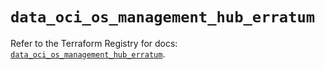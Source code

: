 # `data_oci_os_management_hub_erratum`

Refer to the Terraform Registry for docs: [`data_oci_os_management_hub_erratum`](https://registry.terraform.io/providers/hashicorp/oci/7.19.0/docs/data-sources/os_management_hub_erratum).
